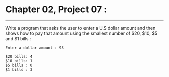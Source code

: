 # Chapter 02, Project 07 : 
----

Write a program that asks the user to enter a U.S dollar amount and then shows how to pay that amount using
the smallest number of $20, $10, $5 and $1 bills :

```
Enter a dollar amount : 93

$20 bills: 4
$10 bills: 1
$5 bills : 0
$1 bills : 3
```


